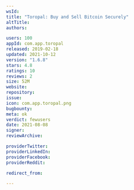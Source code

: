 ```yaml
---
wsId: 
title: "Toropal: Buy and Sell Bitcoin Securely"
altTitle: 
authors:

users: 100
appId: com.app.toropal
released: 2019-02-18
updated: 2021-10-12
version: "1.6.8"
stars: 4.8
ratings: 10
reviews: 2
size: 52M
website: 
repository: 
issue: 
icon: com.app.toropal.png
bugbounty: 
meta: ok
verdict: fewusers
date: 2021-08-08
signer: 
reviewArchive:

providerTwitter: 
providerLinkedIn: 
providerFacebook: 
providerReddit: 

redirect_from:

---
```


